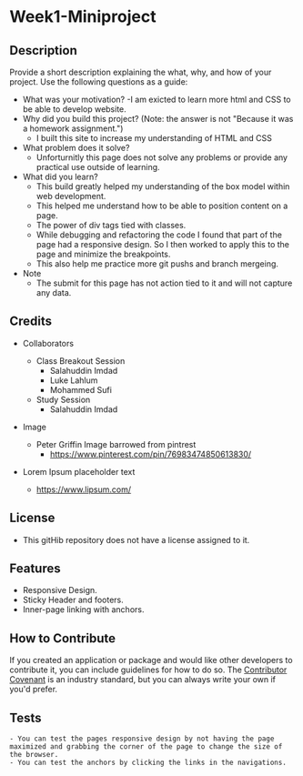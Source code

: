 # Week1-Miniproject

## Description

Provide a short description explaining the what, why, and how of your project. Use the following questions as a guide:

- What was your motivation?
    -I am exicted to learn more html and CSS to be able to develop website.
- Why did you build this project? (Note: the answer is not "Because it was a homework assignment.")
    - I built this site to increase my understanding of HTML and CSS
- What problem does it solve?
    - Unforturnitly this page does not solve any problems or provide any practical use outside of learning.
- What did you learn?
    - This build greatly helped my understanding of the box model within web development.
    - This helped me understand how to be able to position content on a page.
    - The power of div tags tied with classes.
    - While debugging and refactoring the code I found that part of the page had a responsive design. So I then worked to apply this to the page and minimize the breakpoints.
    - This also help me practice more git pushs and branch mergeing.
- Note 
    - The submit for this page has not action tied to it and will not capture any data.


## Credits

- Collaborators
    - Class Breakout Session
        - Salahuddin Imdad
        - Luke Lahlum
        - Mohammed Sufi
    - Study Session
        - Salahuddin Imdad


- Image
    - Peter Griffin Image barrowed from pintrest
        - https://www.pinterest.com/pin/76983474850613830/
- Lorem Ipsum placeholder text
    - https://www.lipsum.com/

## License

- This gitHib repository does not have a license assigned to it.

## Features

- Responsive Design.
- Sticky Header and footers.
- Inner-page linking with anchors.

## How to Contribute

If you created an application or package and would like other developers to contribute it, you can include guidelines for how to do so. The [Contributor Covenant](https://www.contributor-covenant.org/) is an industry standard, but you can always write your own if you'd prefer.

## Tests
    - You can test the pages responsive design by not having the page maximized and grabbing the corner of the page to change the size of the browser.
    - You can test the anchors by clicking the links in the navigations.